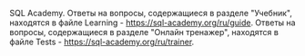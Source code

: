SQL Academy.
Ответы на вопросы, содержащиеся в разделе "Учебник", находятся в файле Learning - https://sql-academy.org/ru/guide.
Ответы на вопросы, содержащиеся в разделе "Онлайн тренажер", находятся в файле Tests - https://sql-academy.org/ru/trainer.
